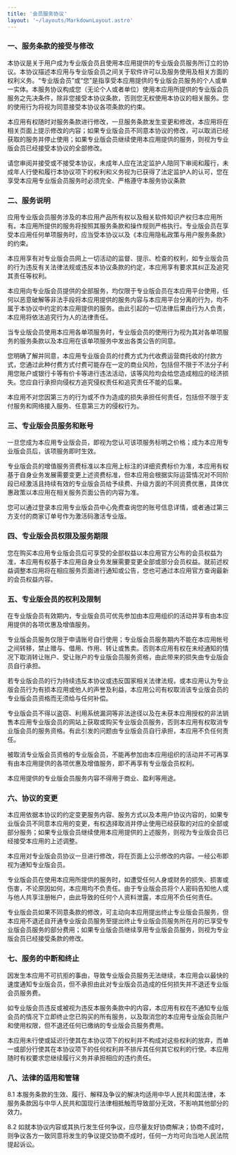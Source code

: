 ```yaml
---
title: '会员服务协议'
layout: '~/layouts/MarkdownLayout.astro'
---
```


### 一、服务条款的接受与修改
本协议是关于用户成为专业版会员且使用本应用提供的专业版会员服务所订立的协议。本协议描述本应用与专业版会员之间关于软件许可以及服务使用及相关方面的权利义务。“专业版会员”或“您”是指享受本应用提供的专业版会员服务的个人或单一实体。本服务协议构成您（无论个人或者单位）使用本应用所提供的专业版会员服务之先决条件，除非您接受本协议条款，否则您无权使用本协议的相关服务。您的使用行为将视为同意接受本协议各项条款的约束。

本应用有权随时对服务条款进行修改，一旦服务条款发生变更和修改，本应用将在相关页面上提示修改的内容；如果专业版会员不同意本协议的修改，可以取消已经获取的服务并停止使用；如果专业版会员继续使用本应用提供的服务，则视为专业版会员已经接受本协议的全部修改。

请您审阅并接受或不接受本协议，未成年人应在法定监护人陪同下审阅和履行，未成年人行使和履行本协议项下的权利和义务视为已获得了法定监护人的认可，您在享受本应用专业版会员服务时必须完全、严格遵守本服务协议条款

### 二、服务说明
应用专业版会员服务涉及的本应用产品所有权以及相关软件知识产权归本应用所有。本应用所提供的服务将按照其服务条款和操作规则严格执行。专业版会员在享受本应用任何单项服务时，应当受本协议以及《本应用隐私政策与用户服务条款》的约束。

本应用享有对专业版会员网上一切活动的监督、提示、检查的权利，如专业版会员的行为违反有关法律法规或违反本协议条款的约定，本应用享有要求其纠正及追究其责任等权利。

本应用向专业版会员提供的全部服务，均仅限于专业版会员在本应用平台使用，任何以恶意破解等非法手段将本应用提供的服务内容与本应用平台分离的行为，均不属于本协议中约定的本应用提供的服务。由此引起的一切法律后果由行为人负责，本应用将依法追究行为人的法律责任。

当专业版会员使用本应用各单项服务时，专业版会员的使用行为视为其对各单项服务的服务条款以及本应用在该单项服务中发出各类公告的同意。

您明确了解并同意，本应用专业版会员的付费方式为代收费运营商托收的付款方式，您通过此种付费方式付费可能存在一定的商业风险，包括但不限于不法分子利用您账户或银行卡等有价卡等进行违法活动，该等风险均会给您造成相应的经济损失。您应自行承担向侵权方追究侵权责任和追究责任不能的后果。

本应用不对您因第三方的行为或不作为造成的损失承担任何责任，包括但不限于支付服务和网络接入服务、任意第三方的侵权行为。

### 三、专业版会员服务和账号
一旦您成为本应用专业版会员，即视为您认可该项服务标明之价格；成为本应用专业版会员后，该项服务即时生效。

专业版会员的增值服务资费标准以本应用上标注的详细资费标价为准，本应用有权基于自身业务发展需要变更上述资费标准，但本应用会根据实际运营情况对不同阶段已经激活且持续有效的专业版会员给予续费、升级方面的不同资费优惠，具体优惠政策以本应用在相关服务页面公告的内容为准。

您可以通过登录本应用专业版会员中心免费查询您的账号信息详情，或者通过第三方支付的商家订单号作为激活码激活专业版。

### 四、专业版会员权限及服务期限
您在购买本应用专业版会员后可享受的全部权益以本应用官方公布的会员权益为准，本应用有权基于本应用自身业务发展需要变更全部或部分会员权益。就前述权益调整本应用将在相应服务页面进行通知或公告，您也可通过本应用官方查询最新的会员权益内容。

### 五、专业版会员的权利及限制
在专业版会员有效期内，专业版会员可优先参加由本应用组织的活动并享有由本应用提供的各项优惠及增值服务。

专业版会员服务仅限于申请账号自行使用；专业版会员服务期内不能在本应用帐号之间转移，禁止赠与、借用、作用、转让或售卖。否则本应用有权在未经通知的情况下取消转让账户、受让账户的专业版会员服务资格，由此带来的损失由专业版会员自行承担。

若专业版会员的行为持续违反本协议或违反国家相关法律法规，或本应用认为专业版会员行为有损本应用或他人的声誉及利益，本应用公司有权取消该专业版会员的专业版会员资格而无须给与任何补偿。

专业版会员不得以盗窃、利用系统漏洞等非法途径以及在未获本应用授权的非法销售本应用专业版会员的网站上获取或购买专业版会员服务，否则本应用有权取消专业版会员的服务资格。有此引发的问题由专业版会员自行承担，本应用不负任何责任。

被取消专业版会员资格的专业版会员，不能再参加由本应用组织的活动并不可再享有由本应用提供的各项优惠及增值服务，即不再享有专业版会员权利。

本应用提供的专业版会员服务内容不得用于商业、盈利等用途。

### 六、协议的变更
本应用依据本协议的约定变更服务内容、服务方式以及本用户协议内容的，如果专业版会员不同意本应用的变更，有权选择取消并停止使用已经获取的对应的全部或部分服务；如果专业版会员继续使用本应用提供的上述服务，则视为专业版会员已经接受本应用的上述调整。

本应用对专业版会员协议一旦进行修改，将在页面上公示修改的内容。一经公布即视为通知专业版会员。

专业版会员在使用本应用所提供的服务时，如遭受任何人身或财务的损失、损害或伤害，不论原因如何，本应用均不负责任。由于专业版会员将个人密码告知他人或与他人共享注册帐户，由此导致的任何个人资料泄露，本应用不负任何责任。

专业版会员如果不同意条款的修改，可主动向本应用提出终止专业版会员服务，但本应用不退还自开通专业版会员服务至提出终止专业版会员服务所在月的已享受专业版会员服务的部分费用；如果专业版会员继续享用专业版会员服务，则视为专业版会员已经接受条款的修改。

### 七、服务的中断和终止
因发生本应用不可抗拒的事由，导致专业版会员服务无法继续，本应用会以最快的速度通知专业版会员，但不承担由此对专业版会员造成的任何损失并不退还专业版会员服务费。

如专业版会员违反或被视为违反本服务条款中的内容，本应用有权在不通知专业版会员的情况下立即终止您已购买的所有服务，以及取消您的本应用专业版会员账户和使用权限，但不退还任何已缴纳的专业版会员服务费用。

本应用未行使或延迟行使其在本协议项下的权利并不构成对这些权利的放弃，而单一或部分行使其在本协议项下的任何权利并不排斥其任何其它权利的行使。本应用随时有权要求您继续履行义务并承担相应的违约责任。

### 八、法律的适用和管辖

8.1 本服务条款的生效、履行、解释及争议的解决均适用中华人民共和国法律，本服务条款因与中华人民共和国现行法律相抵触而导致部分无效，不影响其他部分的效力。

8.2 如就本协议内容或其执行发生任何争议，应尽量友好协商解决；协商不成时，则争议各方一致同意将发生的争议提交协商不成时，任何一方均可向当地人民法院提起诉讼。
